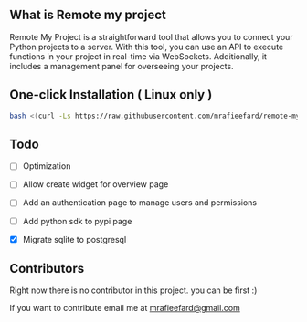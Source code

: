 ## What is Remote my project
Remote My Project is a straightforward tool that allows you to connect your Python projects to a server. With this tool, you can use an API to execute functions in your project in real-time via WebSockets. Additionally, it includes a management panel for overseeing your projects. 

## One-click Installation ( Linux only )

```bash 
bash <(curl -Ls https://raw.githubusercontent.com/mrafieefard/remote-my-project/master/install.sh)
```


## Todo
- [ ] Optimization
- [ ] Allow create widget for overview page
- [ ] Add an authentication page to manage users and permissions
- [ ] Add python sdk to pypi page
- [x] Migrate sqlite to postgresql


## Contributors

Right now there is no contributor in this project. you can be first :)

If you want to contribute email me at mrafieefard@gmail.com

